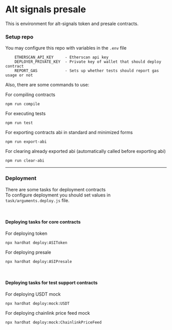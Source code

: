 # Alt signals presale

This is environment for alt-signals token and presale contracts.

### Setup repo

You may configure this repo with variables in the `.env` file
```shell
    ETHERSCAN_API_KEY     - Etherscan api key
    DEPLOYER_PRIVATE_KEY  - Private key of wallet that should deploy contract
    REPORT_GAS            - Sets up whether tests should report gas usage or not
```

Also, there are some commands to use:

For compiling contracts
```shell
npm run compile
```

For executing tests
```shell
npm run test
```

For exporting contracts abi in standard and minimized forms
```shell
npm run export-abi
```

For clearing already exported abi (automatically called before exporting abi)
```shell
npm run clear-abi
```
***
### Deployment
There are some tasks for deployment contracts
<br>To configure deployment you should set values in `task/arguments.deploy.js` file.

<br>

#### Deploying tasks for core contracts
For deploying token
```shell
npx hardhat deploy:ASIToken
```

For deploying presale
```shell
npx hardhat deploy:ASIPresale
```
<br>

#### Deploying tasks for test support contracts
For deploying USDT mock
```shell
npx hardhat deploy:mock:USDT
```

For deploying chainlink price feed mock
```shell
npx hardhat deploy:mock:ChainlinkPriceFeed
```